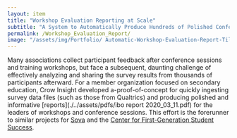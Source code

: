 ```yaml
---
layout: item
title: "Workshop Evaluation Reporting at Scale"
subtitle: "A System to Automatically Produce Hundreds of Polished Conference and Training Evaluation Reports"
permalink: /Workshop_Evaluation_Report/
image: "/assets/img/Portfolio/ Automatic-Workshop-Evaluation-Report-Tile.png"
---
```

Many associations collect participant feedback after conference sessions and training workshops, but face a subsequent, daunting challenge of effectively analyzing and sharing the survey results from thousands of participants afterward. For a member organization focused on secondary education, Crow Insight developed a-proof-of-concept for quickly ingesting survey data files (such as those from Qualtrics) and producing polished and informative [reports](./../assets/pdfs/ibo report 2020_03_11.pdf) for the leaders of workshops and conference sessions. This effort is the forerunner to similar projects for [Sova](../Sova_ClimateScan_Report) and the [Center for First-Generation Student Success](../NASPA_ITRS).

